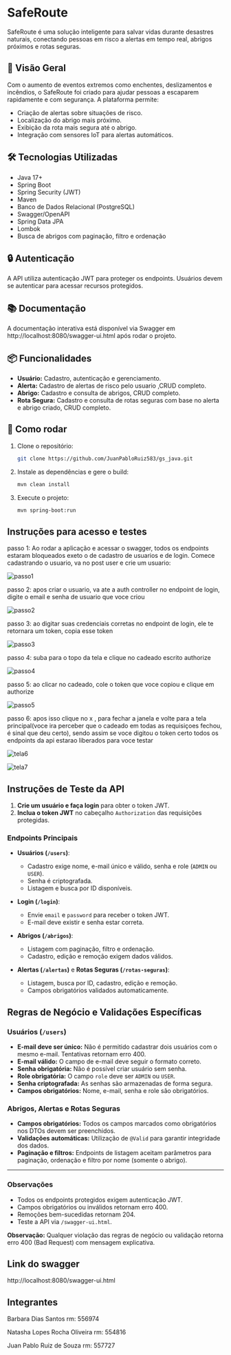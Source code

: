 # SafeRoute

SafeRoute é uma solução inteligente para salvar vidas durante desastres naturais, conectando pessoas em risco a alertas em tempo real, abrigos próximos e rotas seguras.

## 🚀 Visão Geral

Com o aumento de eventos extremos como enchentes, deslizamentos e incêndios, o SafeRoute foi criado para ajudar pessoas a escaparem rapidamente e com segurança. A plataforma permite:

- Criação de alertas sobre situações de risco.
- Localização do abrigo mais próximo.
- Exibição da rota mais segura até o abrigo.
- Integração com sensores IoT para alertas automáticos.

## 🛠️ Tecnologias Utilizadas

- Java 17+
- Spring Boot
- Spring Security (JWT)
- Maven
- Banco de Dados Relacional (PostgreSQL)
- Swagger/OpenAPI
- Spring Data JPA
- Lombok
- Busca de abrigos com paginação, filtro e ordenação

## 🔒 Autenticação

A API utiliza autenticação JWT para proteger os endpoints. Usuários devem se autenticar para acessar recursos protegidos.

## 📚 Documentação

A documentação interativa está disponível via Swagger em  http://localhost:8080/swagger-ui.html após rodar o projeto.

## 📦 Funcionalidades

- **Usuário:** Cadastro, autenticação e gerenciamento.
- **Alerta:** Cadastro de alertas de risco pelo usuario ,CRUD completo.
- **Abrigo:** Cadastro e consulta de abrigos, CRUD completo.
- **Rota Segura:** Cadastro e consulta de rotas seguras com base no alerta e abrigo criado, CRUD completo.


## 🏁 Como rodar

1. Clone o repositório:
   ```bash
   git clone https://github.com/JuanPabloRuiz583/gs_java.git

2. Instale as dependências e gere o build:
   ```bash
   mvn clean install

3. Execute o projeto:
   ```bash
   mvn spring-boot:run

## Instruções para acesso e testes

passo 1: Ao rodar a aplicação e acessar o swagger, todos os endpoints estaram bloqueados exeto o de cadastro de usuarios e de login. Comece cadastrando o usuario, va no post user e crie um usuario:

![passo1](https://github.com/user-attachments/assets/64beda73-7d3f-4b51-af10-ab31a938d4e8)

passo 2: apos criar o usuario, va ate a auth controller no endpoint de login, digite o email e senha de usuario que voce criou

![passo2](https://github.com/user-attachments/assets/58080e37-09a9-4d8c-8c8d-4ae62a995c05)

passo 3: ao digitar suas credenciais corretas no endpoint de login, ele te retornara um token, copia esse token

![passo3](https://github.com/user-attachments/assets/6fc8d2a5-083f-4829-8195-2442bd993894)

passo 4: suba para o topo da tela e clique no cadeado escrito authorize

![passo4](https://github.com/user-attachments/assets/db8b50d4-eab6-499b-ade2-b95e1e66ce0c)

passo 5: ao clicar no cadeado, cole o token que voce copiou e clique em authorize

![passo5](https://github.com/user-attachments/assets/85c4e2ca-6ecc-438c-b327-c912738bc10f)

passo 6: apos isso clique no x , para fechar a janela e volte para a tela principal(voce ira perceber que o cadeado em todas as requisiçoes fechou, é sinal que deu certo), sendo assim se voce digitou o token certo todos os endpoints da api estarao liberados para voce testar

![tela6](https://github.com/user-attachments/assets/f5db2781-08fa-439c-8809-90e1a6fd40f2)

![tela7](https://github.com/user-attachments/assets/674a2e4e-975e-45f0-9368-59797f70c614)





## Instruções de Teste da API

1. **Crie um usuário e faça login** para obter o token JWT.
2. **Inclua o token JWT** no cabeçalho `Authorization` das requisições protegidas.

### Endpoints Principais

- **Usuários (`/users`)**:  
  - Cadastro exige nome, e-mail único e válido, senha e role (`ADMIN` ou `USER`).  
  - Senha é criptografada.  
  - Listagem e busca por ID disponíveis.

- **Login (`/login`)**:  
  - Envie `email` e `password` para receber o token JWT.  
  - E-mail deve existir e senha estar correta.

- **Abrigos (`/abrigos`)**:  
  - Listagem com paginação, filtro e ordenação.  
  - Cadastro, edição e remoção exigem dados válidos.

- **Alertas (`/alertas`)** e **Rotas Seguras (`/rotas-seguras`)**:  
  - Listagem, busca por ID, cadastro, edição e remoção.  
  - Campos obrigatórios validados automaticamente.


## Regras de Negócio e Validações Específicas

### Usuários (`/users`)
- **E-mail deve ser único:** Não é permitido cadastrar dois usuários com o mesmo e-mail. Tentativas retornam erro 400.
- **E-mail válido:** O campo de e-mail deve seguir o formato correto.
- **Senha obrigatória:** Não é possível criar usuário sem senha.
- **Role obrigatória:** O campo `role` deve ser `ADMIN` ou `USER`.
- **Senha criptografada:** As senhas são armazenadas de forma segura.
- **Campos obrigatórios:** Nome, e-mail, senha e role são obrigatórios.

### Abrigos, Alertas e Rotas Seguras
- **Campos obrigatórios:** Todos os campos marcados como obrigatórios nos DTOs devem ser preenchidos.
- **Validações automáticas:** Utilização de `@Valid` para garantir integridade dos dados.
- **Paginação e filtros:** Endpoints de listagem aceitam parâmetros para paginação, ordenação e filtro por nome (somente o abrigo).

---
### Observações

- Todos os endpoints protegidos exigem autenticação JWT.
- Campos obrigatórios ou inválidos retornam erro 400.
- Remoções bem-sucedidas retornam 204.
- Teste a API via `/swagger-ui.html`.

**Observação:** Qualquer violação das regras de negócio ou validação retorna erro 400 (Bad Request) com mensagem explicativa.



## Link do swagger

 http://localhost:8080/swagger-ui.html


 ## Integrantes

Barbara Dias Santos rm: 556974

Natasha Lopes Rocha Oliveira rm: 554816

Juan Pablo Ruiz de Souza rm: 557727

